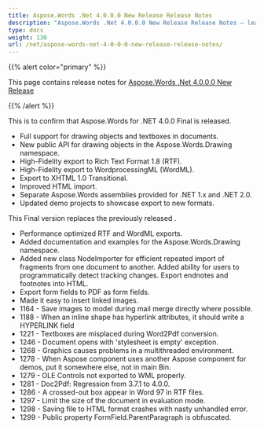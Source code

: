 ```yaml
---
title: Aspose.Words .Net 4.0.0.0 New Release Release Notes
description: "Aspose.Words .Net 4.0.0.0 New Release Release Notes – learn about the latest updates and fixes."
type: docs
weight: 130
url: /net/aspose-words-net-4-0-0-0-new-release-release-notes/
---
```


{{% alert color="primary" %}} 

This page contains release notes for [Aspose.Words .Net 4.0.0.0 New Release](http://www.aspose.com/downloads/words/net/new-releases/aspose.words-.net-4.0.0.0-new-release/)

{{% /alert %}} 

This is to confirm that Aspose.Words for .NET 4.0.0 Final is released.



- Full support for drawing objects and textboxes in documents. 
- New public API for drawing objects in the Aspose.Words.Drawing namespace. 
- High-Fidelity export to Rich Text Format 1.8 (RTF). 
- High-Fidelity export to WordprocessingML (WordML). 
- Export to XHTML 1.0 Transitional. 
- Improved HTML import. 
- Separate Aspose.Words assemblies provided for .NET 1.x and .NET 2.0. 
- Updated demo projects to showcase export to new formats. 

This Final version replaces the previously released . 



- Performance optimized RTF and WordML exports.
- Added documentation and examples for the Aspose.Words.Drawing namespace.
- Added new class NodeImporter for efficient repeated import of fragments from one document to another.
  Added ability for users to programmatically detect tracking changes.
  Export endnotes and footnotes into HTML. 
- Export form fields to PDF as form fields.
- Made it easy to insert linked images.
- 1164 - Save images to model during mail merge directly where possible.
- 1188 - When an inline shape has hyperlink attributes, it should write a HYPERLINK field
- 1221 - Textboxes are misplaced during Word2Pdf conversion.
- 1246 - Document opens with 'stylesheet is empty' exception.
- 1268 - Graphics causes problems in a multithreaded environment.
- 1278 - When Aspose component uses another Aspose component for demos, put it somewhere else, not in main Bin.
- 1279 - OLE Controls not exported to WML properly.
- 1281 - Doc2Pdf: Regression from 3.7.1 to 4.0.0.
- 1286 - A crossed-out box appear in Word 97 in RTF files.
- 1297 - Limit the size of the document in evaluation mode.
- 1298 - Saving file to HTML format crashes with nasty unhandled error.
- 1299 - Public property FormField.ParentParagraph is obfuscated.
